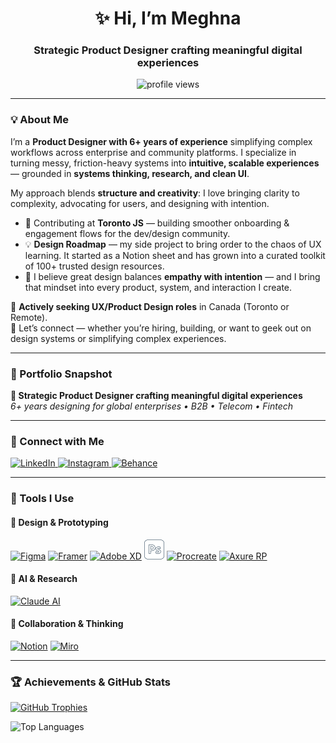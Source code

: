<!-- HEADER -->
<h1 align="center">✨ Hi, I’m Meghna</h1>
<h3 align="center">Strategic Product Designer crafting meaningful digital experiences</h3>

<p align="center">
  <img src="https://komarev.com/ghpvc/?username=designwithmeghna&label=Profile%20views&color=0e75b6&style=flat-square" alt="profile views"/>
</p>

---

### 💡 About Me

I’m a **Product Designer with 6+ years of experience** simplifying complex workflows across enterprise and community platforms. I specialize in turning messy, friction-heavy systems into **intuitive, scalable experiences** — grounded in **systems thinking, research, and clean UI**.

My approach blends **structure and creativity**: I love bringing clarity to complexity, advocating for users, and designing with intention.

- 🎯 Contributing at **Toronto JS** — building smoother onboarding & engagement flows for the dev/design community.
- 💡 **Design Roadmap** — my side project to bring order to the chaos of UX learning. It started as a Notion sheet and has grown into a curated toolkit of 100+ trusted design resources. <a href="https://designroadmap.framer.website/" target="_blank">
  </a>
- 🌱 I believe great design balances **empathy with intention** — and I bring that mindset into every product, system, and interaction I create.

👀 **Actively seeking UX/Product Design roles** in Canada (Toronto or Remote).  
💬 Let’s connect — whether you’re hiring, building, or want to geek out on design systems or simplifying complex experiences.

---

### 🔗 Portfolio Snapshot

**🎨 Strategic Product Designer crafting meaningful digital experiences**  
*6+ years designing for global enterprises • B2B • Telecom • Fintech*  

---

### 🤝 Connect with Me

<p align="left">
  <a href="https://www.linkedin.com/in/meghna-836642128" target="_blank">
    <img src="https://raw.githubusercontent.com/rahuldkjain/github-profile-readme-generator/master/src/images/icons/Social/linked-in-alt.svg" alt="LinkedIn" height="30" width="40" />
  </a>
  <a href="https://instagram.com/desk4doodle" target="_blank">
    <img src="https://raw.githubusercontent.com/rahuldkjain/github-profile-readme-generator/master/src/images/icons/Social/instagram.svg" alt="Instagram" height="30" width="40" />
  </a>
  <a href="https://www.behance.net/meghnaaggarwal" target="_blank">
    <img src="https://raw.githubusercontent.com/rahuldkjain/github-profile-readme-generator/master/src/images/icons/Social/behance.svg" alt="Behance" height="30" width="40" />
  </a>
</p>

---

### 🧰 Tools I Use

#### 🎨 Design & Prototyping
<p align="left">
  <a href="https://www.figma.com/" target="_blank"><img src="https://www.vectorlogo.zone/logos/figma/figma-icon.svg" alt="Figma" width="32"/></a>
  <a href="https://www.framer.com/" target="_blank"><img src="https://seeklogo.com/images/F/framer-logo-62A09EB0C6-seeklogo.com.png" alt="Framer" width="32"/></a>
  <a href="https://www.adobe.com/products/xd.html" target="_blank"><img src="https://cdn.worldvectorlogo.com/logos/adobe-xd.svg" alt="Adobe XD" width="32"/></a>
  <a href="https://www.photoshop.com/en" target="_blank"><img src="https://raw.githubusercontent.com/devicons/devicon/master/icons/photoshop/photoshop-line.svg" alt="Photoshop" width="32"/></a>
  <a href="https://procreate.com/" target="_blank"><img src="https://upload.wikimedia.org/wikipedia/commons/3/33/Procreate_Icon.png" alt="Procreate" width="32"/></a>
  <a href="https://www.axure.com/" target="_blank"><img src="https://upload.wikimedia.org/wikipedia/commons/thumb/3/3d/Axure_logo_2017.svg/1200px-Axure_logo_2017.svg.png" alt="Axure RP" width="32"/></a>
</p>

#### 🤖 AI & Research
<p align="left">
  <a href="https://www.anthropic.com/index/claude" target="_blank"><img src="https://upload.wikimedia.org/wikipedia/commons/thumb/d/dc/Anthropic_logo.svg/512px-Anthropic_logo.svg.png" alt="Claude AI" width="32"/></a>
</p>

#### 🔗 Collaboration & Thinking
<p align="left">
  <a href="https://www.notion.so/" target="_blank"><img src="https://upload.wikimedia.org/wikipedia/commons/4/45/Notion_app_logo.png" alt="Notion" width="32"/></a>
  <a href="https://miro.com/" target="_blank"><img src="https://upload.wikimedia.org/wikipedia/commons/thumb/9/90/Miro_logo.svg/512px-Miro_logo.svg.png" alt="Miro" width="32"/></a>
</p>

---

### 🏆 Achievements & GitHub Stats

<p align="left">
  <a href="https://github.com/ryo-ma/github-profile-trophy">
    <img src="https://github-profile-trophy.vercel.app/?username=designwithmeghna&theme=flat&column=3&margin-w=15&margin-h=15" alt="GitHub Trophies" />
  </a>
</p>

<p align="left">
  <img src="https://github-readme-stats.vercel.app/api/top-langs/?username=designwithmeghna&layout=compact&theme=default" alt="Top Languages" />
</p>
